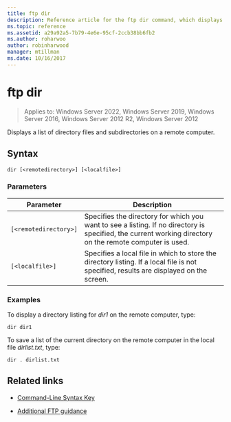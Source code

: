 ```yaml
---
title: ftp dir
description: Reference article for the ftp dir command, which displays a list of directory files and subdirectories on a remote computer.
ms.topic: reference
ms.assetid: a29a92a5-7b79-4e6e-95cf-2ccb38bb6fb2
ms.author: roharwoo
author: robinharwood
manager: mtillman
ms.date: 10/16/2017
---
```


# ftp dir

>Applies to: Windows Server 2022, Windows Server 2019, Windows Server 2016, Windows Server 2012 R2, Windows Server 2012

Displays a list of directory files and subdirectories on a remote computer.

## Syntax

```
dir [<remotedirectory>] [<localfile>]
```

### Parameters

| Parameter | Description |
| ------- | -------- |
| `[<remotedirectory>]` | Specifies the directory for which you want to see a listing. If no directory is specified, the current working directory on the remote computer is used. |
| `[<localfile>]` | Specifies a local file in which to store the directory listing. If a local file is not specified, results are displayed on the screen. |

### Examples

To display a directory listing for *dir1* on the remote computer, type:

```
dir dir1
```

To save a list of the current directory on the remote computer in the local file *dirlist.txt*, type:

```
dir . dirlist.txt
```

## Related links

- [Command-Line Syntax Key](command-line-syntax-key.md)

- [Additional FTP guidance](/previous-versions/orphan-topics/ws.10/cc756013(v=ws.10))
